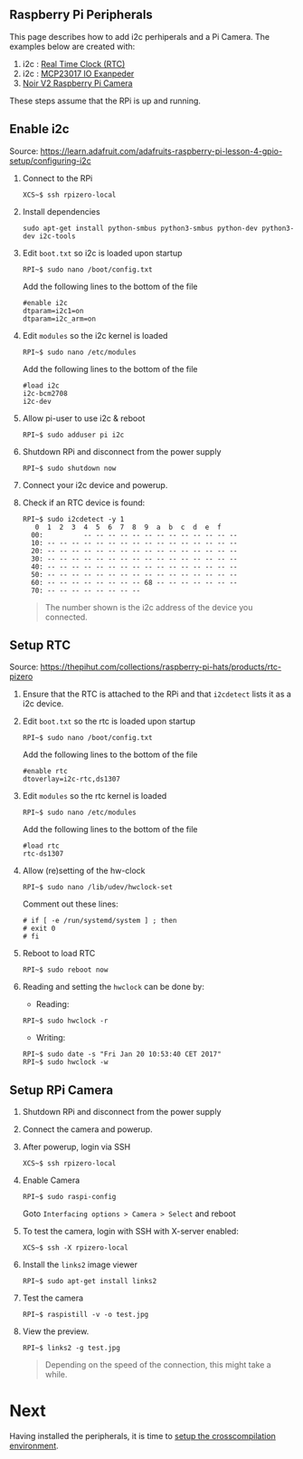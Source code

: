 ## Raspberry Pi Peripherals
This page describes how to add i2c perhiperals and a Pi Camera. The examples below are created with:

1. i2c : [Real Time Clock (RTC)](https://thepihut.com/collections/raspberry-pi-hats/products/rtc-pizero) 
1. i2c : [MCP23017 IO Exanpeder](https://www.kiwi-electronics.nl/io-pi-zero) 
1. [Noir V2 Raspberry Pi Camera](https://thepihut.com/collections/raspberry-pi-camera/products/raspberry-pi-camera-module) 

These steps assume that the RPi is up and running. 

## Enable i2c

Source: https://learn.adafruit.com/adafruits-raspberry-pi-lesson-4-gpio-setup/configuring-i2c

1. Connect to the RPi
    ```
    XCS~$ ssh rpizero-local
    ```
    
1. Install dependencies
    ```
    sudo apt-get install python-smbus python3-smbus python-dev python3-dev i2c-tools
    ```
    
1. Edit `boot.txt` so i2c is loaded upon startup
    ```
    RPI~$ sudo nano /boot/config.txt
    ```
  
    Add the following lines to the bottom of the file 
    ```
    #enable i2c
    dtparam=i2c1=on
    dtparam=i2c_arm=on
    ```
1. Edit `modules` so the i2c kernel is loaded
    ```
    RPI~$ sudo nano /etc/modules
    ```
  
    Add the following lines to the bottom of the file
    ```
    #load i2c
    i2c-bcm2708
    i2c-dev
    ```
1. Allow pi-user to use i2c & reboot
    ```
    RPI~$ sudo adduser pi i2c
    ```

1. Shutdown RPi and disconnect from the power supply
    ```
    RPI~$ sudo shutdown now
    ```
    
1. Connect your i2c device and powerup.

1. Check if an RTC device is found:
    ```
    RPI~$ sudo i2cdetect -y 1
       0  1  2  3  4  5  6  7  8  9  a  b  c  d  e  f
      00:          -- -- -- -- -- -- -- -- -- -- -- -- -- 
      10: -- -- -- -- -- -- -- -- -- -- -- -- -- -- -- -- 
      20: -- -- -- -- -- -- -- -- -- -- -- -- -- -- -- -- 
      30: -- -- -- -- -- -- -- -- -- -- -- -- -- -- -- -- 
      40: -- -- -- -- -- -- -- -- -- -- -- -- -- -- -- -- 
      50: -- -- -- -- -- -- -- -- -- -- -- -- -- -- -- -- 
      60: -- -- -- -- -- -- -- -- 68 -- -- -- -- -- -- -- 
      70: -- -- -- -- -- -- -- --  
   ```
   
   > The number shown is the i2c address of the device you connected.
  
## Setup RTC
Source: https://thepihut.com/collections/raspberry-pi-hats/products/rtc-pizero

1. Ensure that the RTC is attached to the RPi and that `i2cdetect` lists it as a i2c device.
1. Edit `boot.txt` so the rtc is loaded upon startup
    ```
    RPI~$ sudo nano /boot/config.txt
    ```
  
    Add the following lines to the bottom of the file
    ```
    #enable rtc
    dtoverlay=i2c-rtc,ds1307
    ```
    
1. Edit `modules` so the rtc kernel is loaded
    ```
    RPI~$ sudo nano /etc/modules
    ```
    
    Add the following lines to the bottom of the file
    ```
    #load rtc
    rtc-ds1307
    ```
    
1. Allow (re)setting of the hw-clock
    ```
    RPI~$ sudo nano /lib/udev/hwclock-set
    ```
    
    Comment out these lines:
    ```
    # if [ -e /run/systemd/system ] ; then
    # exit 0
    # fi
    ```
1. Reboot to load RTC
    ```
    RPI~$ sudo reboot now
    ```

1. Reading and setting the `hwclock` can be done by:

    - Reading: 
    ```
    RPI~$ sudo hwclock -r
    ```
    
    - Writing:
    ```
    RPI~$ sudo date -s "Fri Jan 20 10:53:40 CET 2017"
    RPI~$ sudo hwclock -w  
    ```
  
## Setup RPi Camera

1. Shutdown RPi and disconnect from the power supply
1. Connect the camera and powerup.
1. After powerup, login via SSH
    ```
    XCS~$ ssh rpizero-local
    ```
    
1. Enable Camera
    ```
    RPI~$ sudo raspi-config
    ```
    
    Goto `Interfacing options > Camera > Select` and reboot
    
1. To test the camera, login with SSH with X-server enabled:
    ```
    XCS~$ ssh -X rpizero-local
    ```
    
1. Install the `links2` image viewer
    ```
    RPI~$ sudo apt-get install links2
    ```
    
1. Test the camera
    ```
    RPI~$ raspistill -v -o test.jpg
    ```  
    
1. View the preview.
    ```
    RPI~$ links2 -g test.jpg
    ```
    
    > Depending on the speed of the connection, this might take a while.

# Next

Having installed the peripherals, it is time to [setup the crosscompilation environment](04-xc-setup.md).
